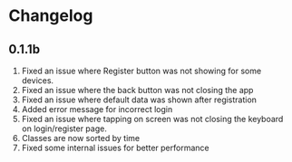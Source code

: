 # Changelog

## 0.1.1b
1. Fixed an issue where Register button was not showing for some devices.
2. Fixed an issue where the back button was not closing the app
3. Fixed an issue where default data was shown after registration
4. Added error message for incorrect login
5. Fixed an issue where tapping on screen was not closing the keyboard on login/register page.
6. Classes are now sorted by time
7. Fixed some internal issues for better performance
